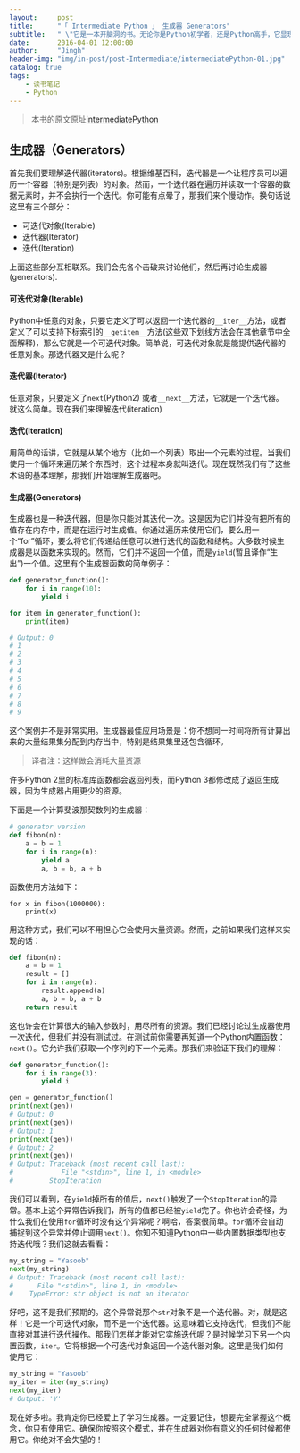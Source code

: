 ```yaml
---
layout:     post
title:      "「 Intermediate Python 」 生成器 Generators"
subtitle:   " \"它是一本开脑洞的书。无论你是Python初学者，还是Python高手，它显现给你的永远是Python里最美好的事物。\""
date:       2016-04-01 12:00:00
author:     "Jingh"
header-img: "img/in-post/post-Intermediate/intermediatePython-01.jpg"
catalog: true
tags:
    - 读书笔记
    - Python
---
```


> 本书的原文原址[intermediatePython](http://book.pythontips.com)

## 生成器（Generators）

首先我们要理解迭代器(iterators)。根据维基百科，迭代器是一个让程序员可以遍历一个容器（特别是列表）的对象。然而，一个迭代器在遍历并读取一个容器的数据元素时，并不会执行一个迭代。你可能有点晕了，那我们来个慢动作。换句话说这里有三个部分：

- 可迭代对象(Iterable)
- 迭代器(Iterator)
- 迭代(Iteration)

上面这些部分互相联系。我们会先各个击破来讨论他们，然后再讨论生成器(generators).


#### 可迭代对象(Iterable)

Python中任意的对象，只要它定义了可以返回一个迭代器的```__iter__```方法，或者定义了可以支持下标索引的```__getitem__```方法(这些双下划线方法会在其他章节中全面解释)，那么它就是一个可迭代对象。简单说，可迭代对象就是能提供迭代器的任意对象。那迭代器又是什么呢？


#### 迭代器(Iterator)

任意对象，只要定义了```next```(Python2) 或者```__next__```方法，它就是一个迭代器。就这么简单。现在我们来理解迭代(iteration)


#### 迭代(Iteration)

用简单的话讲，它就是从某个地方（比如一个列表）取出一个元素的过程。当我们使用一个循环来遍历某个东西时，这个过程本身就叫迭代。现在既然我们有了这些术语的基本理解，那我们开始理解生成器吧。

#### 生成器(Generators)

生成器也是一种迭代器，但是你只能对其迭代一次。这是因为它们并没有把所有的值存在内存中，而是在运行时生成值。你通过遍历来使用它们，要么用一个“for”循环，要么将它们传递给任意可以进行迭代的函数和结构。大多数时候生成器是以函数来实现的。然而，它们并不返回一个值，而是```yield```(暂且译作“生出”)一个值。这里有个生成器函数的简单例子：
```python
def generator_function():
    for i in range(10):
        yield i

for item in generator_function():
    print(item)

# Output: 0
# 1
# 2
# 3
# 4
# 5
# 6
# 7
# 8
# 9
```

这个案例并不是非常实用。生成器最佳应用场景是：你不想同一时间将所有计算出来的大量结果集分配到内存当中，特别是结果集里还包含循环。
> 译者注：这样做会消耗大量资源

许多Python 2里的标准库函数都会返回列表，而Python 3都修改成了返回生成器，因为生成器占用更少的资源。

下面是一个计算斐波那契数列的生成器：

```python
# generator version
def fibon(n):
    a = b = 1
    for i in range(n):
        yield a
        a, b = b, a + b
```

函数使用方法如下：

```
for x in fibon(1000000):
    print(x)
```

用这种方式，我们可以不用担心它会使用大量资源。然而，之前如果我们这样来实现的话：

```python
def fibon(n):
    a = b = 1
    result = []
    for i in range(n):
        result.append(a)
        a, b = b, a + b
    return result
```

这也许会在计算很大的输入参数时，用尽所有的资源。我们已经讨论过生成器使用一次迭代，但我们并没有测试过。在测试前你需要再知道一个Python内置函数：```next()```。它允许我们获取一个序列的下一个元素。那我们来验证下我们的理解：

```python
def generator_function():
    for i in range(3):
        yield i

gen = generator_function()
print(next(gen))
# Output: 0
print(next(gen))
# Output: 1
print(next(gen))
# Output: 2
print(next(gen))
# Output: Traceback (most recent call last):
#            File "<stdin>", line 1, in <module>
#         StopIteration
```

我们可以看到，在```yield```掉所有的值后，```next()```触发了一个```StopIteration```的异常。基本上这个异常告诉我们，所有的值都已经被```yield```完了。你也许会奇怪，为什么我们在使用```for```循环时没有这个异常呢？啊哈，答案很简单。```for```循环会自动捕捉到这个异常并停止调用```next()```。你知不知道Python中一些内置数据类型也支持迭代哦？我们这就去看看：

```python
my_string = "Yasoob"
next(my_string)
# Output: Traceback (most recent call last):
#      File "<stdin>", line 1, in <module>
#    TypeError: str object is not an iterator
```

好吧，这不是我们预期的。这个异常说那个```str```对象不是一个迭代器。对，就是这样！它是一个可迭代对象，而不是一个迭代器。这意味着它支持迭代，但我们不能直接对其进行迭代操作。那我们怎样才能对它实施迭代呢？是时候学习下另一个内置函数，```iter```。它将根据一个可迭代对象返回一个迭代器对象。这里是我们如何使用它：
```python
my_string = "Yasoob"
my_iter = iter(my_string)
next(my_iter)
# Output: 'Y'
```
现在好多啦。我肯定你已经爱上了学习生成器。一定要记住，想要完全掌握这个概念，你只有使用它。确保你按照这个模式，并在生成器对你有意义的任何时候都使用它。你绝对不会失望的！
